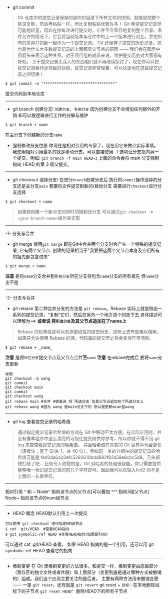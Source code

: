- git commit 
> Git 仓库中的提交记录保存的是你的目录下所有文件的快照，就像是把整个目录复制，然后再粘贴一样，但比复制粘贴优雅许多！
> Git 希望提交记录尽可能地轻量，因此在你每次进行提交时，它并不会盲目地复制整个目录。条件允许的情况下，它会将当前版本与仓库中的上一个版本进行对比，并把所有的差异打包到一起作为一个提交记录。
> Git 还保存了提交的历史记录。这也是为什么大多数提交记录的上面都有父节点的原因 —— 我们会在图示中用箭头来表示这种关系。对于项目组的成员来说，维护提交历史对大家都有好处。
关于提交记录太深入的东西咱们就不再继续探讨了，现在你可以把提交记录看作是项目的快照。提交记录非常轻量，可以快速地在这些提交记录之间切换！
```shell
$ git commit -m "********************************"
```
提交代码到本地仓库

---

- git branch
创建分支! `创建分支, 多用分支`
因为创建分支不会增加任何额外的开销 却可以按逻辑进行工作的分解与维护
```shell
$ git branch + name
```
在主分支下创建新的分支`name`

- 强制修改分支位置
你现在是相对引用的专家了，现在用它来做点实际事情。
我使用相对引用最多的就是移动分支。可以直接使用 -f 选项让分支指向另一个提交。例如:
`git branch -f main HEAD~3`
上面的命令会将 main 分支强制指向 HEAD 的第 3 级父提交。
---

- git checkout 
选择分支!
在进行`branch`创建分支后 
执行的`commit`操作选择的分支还是主分支`main`
若要将文件提交到新的/目标分支
需要进行`checkout`进行分支选择 
```shell
$ git checkout + name
```
> 如果想创建一个新分支的同时切换到该分支 可以通过`git checkout -b <your-branch-name>`操作来实现

---

-1- 分支与合并
- git merge
使用`git marge` 即在Git中合并两个分支时会产生一个特殊的提交记录, 它有两个父节点. 创建的记录相当于"我要把这两个父节点本身及它们所有的祖先都包含进来"
```shell
$ git merge + name 
```
**注意** 是将`name`分支合并到`所在分支`所在分支将包含`name`分支的所有祖先 但`name`分支不是

--- 

-2- 分支与合并
- git rebase
第二种合并分支的方法是 `git rebase`。Rebase 实际上就是取出一系列的提交记录，“复制”它们，然后在另外一个地方逐个的放下去
具体描述可以理解为==>
**或者说 将`所选分支`及其父节点追加在了name上**
> Rebase 的优势就是可以创造更线性的提交历史，这听上去有些难以理解。如果只允许使用 Rebase 的话，代码库的提交历史将会变得异常清晰。
```shell
$ git rebase + _name_
```
**注意** 是将`所在分支`提交节点及父节点合并**至**`name`
**注意** 在rebase完成后 要将`name`分支更新
```shell
样例
git checkout -b wang
git commit
git checkout main
git commit
git checkout wang
git rebase main #合并 #或者说 将`所选分支`及其父节点追加在了所选分支上
git rebase wang #因为 wang 是main分支下的 所以是更新mian至wang

```
---

- git log
查看提交记录的哈希值
> 通过指定提交记录哈希值的方式在 Git 中移动不太方便。在实际应用时，并没有像本程序中这么漂亮的可视化提交树供你参考，所以你就不得不用 git log 来查查看提交记录的哈希值。
> 并且哈希值在真实的 Git 世界中也会更长（译者注：基于 SHA-1，共 40 位）。例如前一关的介绍中的提交记录的哈希值可能是 fed2da64c0efc5293610bdd892f82a58e8cbc5d8。舌头都快打结了吧...
> 比较令人欣慰的是，Git 对哈希的处理很智能。你只需要提供能够唯一标识提交记录的前几个字符即可。因此我可以仅输入fed2 而不是上面的一长串字符。

---
相对引用 ^ 和 ~<num>
Node^ 指向该节点的父节点[可以叠加 ^^^ 指向3级父节点]
Node~<num> 指向该节点的num级节点

---

- HEAD 概念
HEAD默认引用上一次提交
```shell
可以使用`git checkout`进行指定HEAD节点
$ cat .git/HEAD  #查看HEAD指向
$ git symbolic-ref HEAD #查看HEAD指向(如果是引用)
```
可以通过 cat .git/HEAD 查看， 如果 HEAD 指向的是一个引用，还可以用 git symbolic-ref HEAD 查看它的指向

---

- 撤销变更
在 Git 里撤销变更的方法很多。和提交一样，撤销变更由底层部分（暂存区的独立文件或者片段）和上层部分（变更到底是通过哪种方式被撤销的）组成。我们这个应用主要关注的是后者。
主要有两种方法用来撤销变更 —— 一是 `git reset`，还有就是 `git revert`
git reset + `目标`--在本地删除目标下的子节点
`git reset HEAD^ `删除HEAD下的所有子节点
